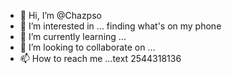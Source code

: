 - 👋 Hi, I’m @Chazpso
- 👀 I’m interested in ... finding what's on my phone
- 🌱 I’m currently learning ...
- 💞️ I’m looking to collaborate on ...
- 📫 How to reach me ...text 2544318136

<!---
Chazpso/Chazpso is a ✨ special ✨ repository because its `README.md` (this file) appears on your GitHub profile.
You can click the Preview link to take a look at your changes.
--->
